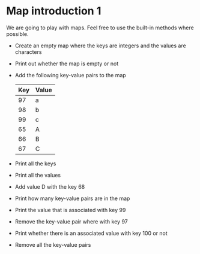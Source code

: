 # Map introduction 1

We are going to play with maps. Feel free to use the built-in methods where
possible.

- Create an empty map where the keys are integers and the values are characters
- Print out whether the map is empty or not
- Add the following key-value pairs to the map

  |  Key | Value |
  | :--- | :---- |
  | 97   | a     |
  | 98   | b     |
  | 99   | c     |
  | 65   | A     |
  | 66   | B     |
  | 67   | C     |

- Print all the keys
- Print all the values
- Add value D with the key 68
- Print how many key-value pairs are in the map
- Print the value that is associated with key 99
- Remove the key-value pair where with key 97
- Print whether there is an associated value with key 100 or not
- Remove all the key-value pairs
